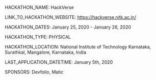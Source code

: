 HACKATHON_NAME: HackVerse

LINK_TO_HACKATHON_WEBSITE: https://hackverse.nitk.ac.in/

HACKATHON_DATES: January 25, 2020 - January 26, 2020

HACKATHON_TYPE: PHYSICAL

HACKATHON_LOCATION: National Institute of Technology Karnataka, Surathkal, Mangalore, Karnataka, India

LAST_APPLICATION_DATETIME: January 5th, 2020

SPONSORS: Devfolio, Matic
